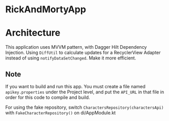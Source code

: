 # RickAndMortyApp

# Architecture
This application uses MVVM pattern, with Dagger Hilt Dependency Injection.
Using `DiffUtil` to calculate updates for a RecyclerView Adapter instead of using `notifyDataSetChanged`. Make it more efficient.

## Note
If you want to build and run this app.
You must create a file named `apikey.properties` under the Project level, and put the `API_URL` in that file in order for this code to compile and build.

For using the fake repository, switch `CharactersRepository(charactersApi)` with `FakeCharacterRepository()` on di/AppModule.kt

